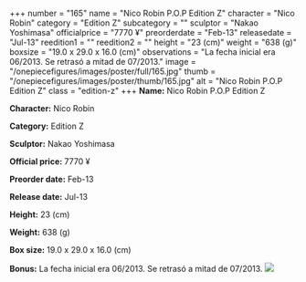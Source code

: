 +++
number = "165"
name = "Nico Robin P.O.P Edition Z"
character = "Nico Robin"
category = "Edition Z"
subcategory = ""
sculptor = "Nakao Yoshimasa"
officialprice = "7770 ¥"
preorderdate = "Feb-13"
releasedate = "Jul-13"
reedition1 = ""
reedition2 = ""
height = "23 (cm)"
weight = "638 (g)"
boxsize = "19.0 x 29.0 x 16.0 (cm)"
observations = "La fecha inicial era 06/2013. Se retrasó a mitad de 07/2013."
image = "/onepiecefigures/images/poster/full/165.jpg"
thumb = "/onepiecefigures/images/poster/thumb/165.jpg"
alt = "Nico Robin P.O.P Edition Z"
class = "edition-z"
+++
**Name:** Nico Robin P.O.P Edition Z

**Character:** Nico Robin

**Category:** Edition Z 

**Sculptor:** Nakao Yoshimasa

**Official price:** 7770 ¥

**Preorder date:** Feb-13

**Release date:** Jul-13

**Height:** 23 (cm)

**Weight:** 638 (g)

**Box size:** 19.0 x 29.0 x 16.0 (cm)

**Bonus:** La fecha inicial era 06/2013. Se retrasó a mitad de 07/2013.
<img src="/onepiecefigures/images/poster/thumb/165.jpg">